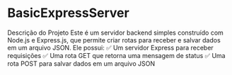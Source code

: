 # BasicExpressServer
Descrição do Projeto Este é um servidor backend simples construído com Node.js e Express.js, que permite criar rotas para receber e salvar dados em um arquivo JSON.  Ele possui: ✅ Um servidor Express para receber requisições ✅ Uma rota GET que retorna uma mensagem de status ✅ Uma rota POST para salvar dados em um arquivo JSON
